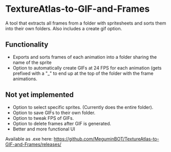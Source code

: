 # TextureAtlas-to-GIF-and-Frames
A tool that extracts all frames from a folder with spritesheets and sorts them into their own folders. Also includes a create gif option.

## Functionality
* Exports and sorts frames of each animation into a folder sharing the name of the sprite
* Option to automatically create GIFs at 24 FPS for each animation (gets prefixed with a "_" to end up at the top of the folder with the frame animations.

## Not yet implemented
* Option to select specific sprites. (Currently does the entire folder).
* Option to save GIFs to their own folder.
* Option to tweak FPS of GIFs.
* Option to delete frames after GIF is generated.
* Better and more functional UI


Available as .exe here: https://github.com/MeguminBOT/TextureAtlas-to-GIF-and-Frames/releases/
